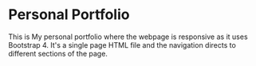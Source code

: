 # Personal Portfolio

This is My personal portfolio where the webpage is responsive as it uses Bootstrap 4. 
It's a single page HTML file and the navigation directs to different sections of the page.
